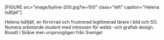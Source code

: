 
[FIGURE src="image/byline-200.jpg?w=100" class="left" caption="Helena Isåfjäll"]

Helena Isåfjäll, en förvirrad och frustrerad legitimerad lärare i bild och SO. Numera arbetande student med intressen för webb- och grafisk design. Bosatt i Skåne men ursprungligen från Sverige!
